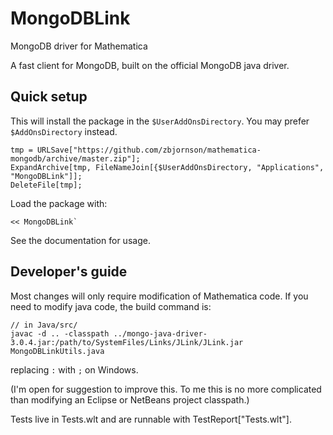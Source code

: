 # MongoDBLink
MongoDB driver for Mathematica

A fast client for MongoDB, built on the official MongoDB java driver.

## Quick setup

This will install the package in the `$UserAddOnsDirectory`. You may prefer `$AddOnsDirectory` instead.

    tmp = URLSave["https://github.com/zbjornson/mathematica-mongodb/archive/master.zip"];
    ExpandArchive[tmp, FileNameJoin[{$UserAddOnsDirectory, "Applications", "MongoDBLink"]];
    DeleteFile[tmp];

Load the package with:

    << MongoDBLink`

See the documentation for usage.

## Developer's guide

Most changes will only require modification of Mathematica code. If you need to modify java code, the build command is:

    // in Java/src/
    javac -d .. -classpath ../mongo-java-driver-3.0.4.jar:/path/to/SystemFiles/Links/JLink/JLink.jar MongoDBLinkUtils.java

replacing `:` with `;` on Windows.

(I'm open for suggestion to improve this. To me this is no more complicated than modifying an Eclipse or NetBeans project classpath.)

Tests live in Tests.wlt and are runnable with TestReport["Tests.wlt"].
